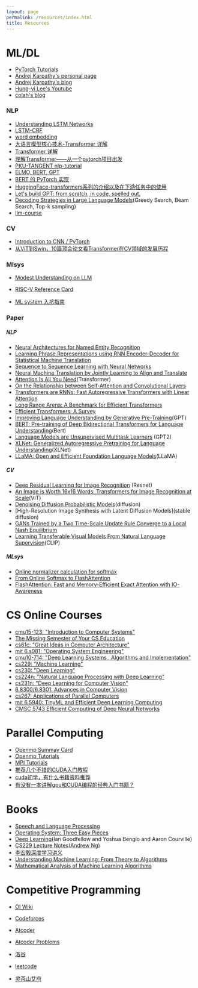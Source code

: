 ```yaml
---
layout: page
permalink: /resources/index.html
title: Resources
---
```


# ML/DL

- [PyTorch Tutorials](https://pytorch.org/tutorials/)
- [Andrej Karpathy's  personal page](https://karpathy.ai/)
- [Andrej Karpathy's blog](https://karpathy.github.io/)
- [Hung-yi Lee's Youtube](https://www.youtube.com/@HungyiLeeNTU)
- [colah's blog](http://colah.github.io/)

### NLP

- [Understanding LSTM Networks](http://colah.github.io/posts/2015-08-Understanding-LSTMs/)
- [LSTM-CRF](https://www.bilibili.com/video/BV1K54y117yD?vd_source=b18932b619d828e88b5dd6a9be1a515e)
- [word embedding](https://www.youtube.com/watch?v=X7PH3NuYW0Q)
- [大语言模型核心技术-Transformer 详解 ](https://juejin.cn/post/7219249005904166949)
- [Transformer 详解](https://wmathor.com/index.php/archives/1438/)
- [理解Transformer——从一个pytorch项目出发](https://zhuanlan.zhihu.com/p/439196812)
- [PKU-TANGENT nlp-tutorial](https://github.com/PKU-TANGENT/nlp-tutorial#%E4%BB%BB%E5%8A%A1%E4%B8%80%E5%9F%BA%E4%BA%8E%E6%B7%B1%E5%BA%A6%E5%AD%A6%E4%B9%A0%E7%9A%84%E6%96%87%E6%9C%AC%E5%88%86%E7%B1%BB)
- [ELMO, BERT, GPT](https://www.youtube.com/watch?v=UYPa347-DdE&list=PLJV_el3uVTsOK_ZK5L0Iv_EQoL1JefRL4&index=61)
- [BERT 的 PyTorch 实现](https://wmathor.com/index.php/archives/1457/)
- [HuggingFace-transformers系列的介绍以及在下游任务中的使用](https://www.cnblogs.com/dongxiong/p/12763923.html)
- [Let's build GPT: from scratch, in code, spelled out.](https://www.youtube.com/watch?v=kCc8FmEb1nY)
- [Decoding Strategies in Large Language Models](https://mlabonne.github.io/blog/posts/2023-06-07-Decoding_strategies.html)(Greedy Search, Beam Search, Top-k sampling)
- [llm-course](https://github.com/mlabonne/llm-course)

### CV

- [Introduction to CNN / PyTorch](https://www.kaggle.com/code/chinawhy/99-5-introduction-to-cnn-w-pytorch)
- [从ViT到Swin，10篇顶会论文看Transformer在CV领域的发展历程 ](https://mp.weixin.qq.com/s?__biz=MzIyOTUyMDIwNg==&mid=2247484203&idx=1&sn=54074645fcf23fc21b4463f0a60df9af&chksm=e840250adf37ac1c37b56c4727081533080e3d89b4f1dc90f787fdc5129d4e3893ae6e3cfcce&scene=21#wechat_redirect)

### Mlsys

- [Modest Understanding on LLM](https://bytedance.larkoffice.com/docx/doxcn3zm448MK9sK6pHuPsqtH8f)
- [RISC-V Reference Card](https://whyworld0256.github.io/file/reference-card.pdf)

- [ML system 入坑指南](https://zhuanlan.zhihu.com/p/608318764)

### Paper

##### NLP

- [Neural Architectures for Named Entity Recognition](https://arxiv.org/pdf/1603.01360.pdf)
- [Learning Phrase Representations using RNN Encoder-Decoder for Statistical Machine Translation](https://arxiv.org/abs/1406.1078)
- [Sequence to Sequence Learning with Neural Networks](https://arxiv.org/abs/1409.3215)
- [Neural Machine Translation by Jointly Learning to Align and Translate](https://arxiv.org/abs/1409.0473)
- [Attention Is All You Need](https://arxiv.org/abs/1706.03762)(Transformer)
- [On the Relationship between Self-Attention and Convolutional Layers](https://arxiv.org/abs/1911.03584)
- [Transformers are RNNs: Fast Autoregressive Transformers with Linear Attention](https://arxiv.org/abs/2006.16236)
- [Long Range Arena: A Benchmark for Efficient Transformers](https://arxiv.org/abs/2011.04006)
- [Efficient Transformers: A Survey](https://arxiv.org/abs/2009.06732)
- [Improving Language Understanding by Generative Pre-Training](https://cdn.openai.com/research-covers/language-unsupervised/language_understanding_paper.pdf)(GPT)
- [BERT: Pre-training of Deep Bidirectional Transformers for Language Understanding](https://arxiv.org/abs/1810.04805)(Bert)
- [Language Models are Unsupervised Multitask Learners](https://cdn.openai.com/better-language-models/language_models_are_unsupervised_multitask_learners.pdf) (GPT2)
- [XLNet: Generalized Autoregressive Pretraining for Language Understanding](https://arxiv.org/abs/1906.08237)(XLNet)
- [LLaMA: Open and Efficient Foundation Language Models](https://arxiv.org/pdf/2302.13971)(LLaMA)

##### CV

- [Deep Residual Learning for Image Recognition](https://openaccess.thecvf.com/content_cvpr_2016/papers/He_Deep_Residual_Learning_CVPR_2016_paper.pdf) (Resnet)
- [An Image is Worth 16x16 Words: Transformers for Image Recognition at Scale](https://arxiv.org/abs/2010.11929)(ViT)
- [Denoising Diffusion Probabilistic Models](https://arxiv.org/abs/2006.11239)(diffusion)
- [High-Resolution Image Synthesis with Latent Diffusion Models](stable diffusion)
- [GANs Trained by a Two Time-Scale Update Rule Converge to a Local Nash Equilibrium](FID)
- [Learning Transferable Visual Models From Natural Language Supervision](https://arxiv.org/pdf/2103.00020)(CLIP)

##### MLsys

- [Online normalizer calculation for softmax](https://arxiv.org/pdf/1805.02867v2)
- [From Online Softmax to FlashAttention](https://courses.cs.washington.edu/courses/cse599m/23sp/notes/flashattn.pdf)
- [FlashAttention: Fast and Memory-Efficient Exact Attention with IO-Awareness](https://arxiv.org/pdf/2205.14135)

# CS Online Courses

- [cmu15-123: "Introduction to Computer Systems"](http://csapp.cs.cmu.edu/)
- [The Missing Semester of Your CS Education](https://missing.csail.mit.edu/)
- [cs61c: "Great Ideas in Computer Architecture"](https://cs61c.org/sp24/)
- [mit 6.s081: "Operating System Engineering"](https://pdos.csail.mit.edu/6.828/2020/index.html)
- [cmu10-714: "Deep Learning Systems ,  Algorithms and Implementation"](https://dlsyscourse.org/)
- [cs229: "Machine Learning"](https://cs229.stanford.edu/index.html-backup-fall23)
- [cs230: "Deep Learning"](http://cs230.stanford.edu/)
- [cs224n: "Natural Language Processing with Deep Learning"](http://web.stanford.edu/class/cs224n/)
- [cs231n: "Deep Learning for Computer Vision"](https://cs231n.stanford.edu/)
- [6.8300/6.8301: Advances in Computer Vision](https://advances-in-vision.github.io/schedule.html)
- [cs267: Applications of Parallel Computers](https://sites.google.com/lbl.gov/cs267-spr2022/home)
- [mit 6.5940: TinyML and Efficient Deep Learning Computing](https://hanlab.mit.edu/courses/2023-fall-65940)
- [CMSC 5743 Efficient Computing of Deep Neural Networks](https://www.cse.cuhk.edu.hk/~byu/CMSC5743/2023Fall/index.html)

# Parallel Computing

- [Openmp Summay Card](https://whyworld0256.github.io/file/OpenMP3.0-SummarySpec.pdf)
- [Openmp Tutorials](https://www.openmp.org/resources/tutorials-articles/)
- [MPI Tutorials](https://mpitutorial.com/tutorials/)
- [推荐几个不错的CUDA入门教程](https://godweiyang.com/2021/01/25/cuda-reading/)
- [cuda初学，有什么书籍资料推荐](https://www.zhihu.com/question/21059179)
- [有没有一本讲解gpu和CUDA编程的经典入门书籍？](https://www.zhihu.com/question/26570985/answer/3374598901)

# Books

- [Speech and Language Processing](https://web.stanford.edu/~jurafsky/slpdraft/ed3book.pdf)
- [Operating System: Three Easy Pieces](https://pages.cs.wisc.edu/~remzi/OSTEP/Homework/homework.html)
- [Deep Learning](https://www.deeplearningbook.org/)(Ian Goodfellow and Yoshua Bengio and Aaron Courville)
- [CS229 Lecture Notes(Andrew Ng)](https://cs229.stanford.edu/notes2022fall/main_notes.pdf)
- [李宏毅深度学习讲义](https://github.com/datawhalechina/leedl-tutorial/)
- [Understanding Machine Learning: From Theory to Algorithms](https://www.cs.huji.ac.il/~shais/UnderstandingMachineLearning/understanding-machine-learning-theory-algorithms.pdf)
- [Mathematical Analysis of Machine Learning Algorithms](https://tongzhang-ml.org/lt-book/lt-book.pdf)

# Competitive Programming

- [OI Wiki](https://oi-wiki.org/)
- [Codeforces](https://codeforces.com/)
- [Atcoder](https://atcoder.jp/)
- [Atcoder Problems](https://kenkoooo.com/atcoder#/table/)
- [洛谷](https://www.luogu.com.cn/)
- [leetcode](https://leetcode.cn/)<br>

- [灵茶山艾府](https://github.com/EndlessCheng)
